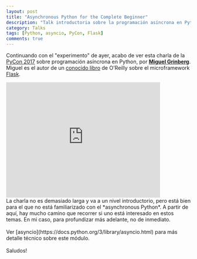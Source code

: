 ```yaml
---
layout: post
title: "Asynchronous Python for the Complete Beginner"
description: "Talk introductoria sobre la programación asíncrona en Python"
category: Talks
tags: [Python, asyncio, PyCon, Flask]
comments: true
---
```


Continuando con el "experimento" de ayer, acabo de ver esta charla de la [PyCon 2017](https://us.pycon.org/2017/about/) sobre programación asíncrona en Python, por [**Miguel Grinberg**](https://blog.miguelgrinberg.com/). Miguel es el autor de un [conocido libro](https://www.amazon.es/Flask-Web-Development-Developing-Applications/dp/1449372627/) de O'Reilly sobre el microframework [Flask](http://flask.pocoo.org/).
<br />
<iframe width="420" height="315" src="https://www.youtube.com/embed/iG6fr81xHKA" frameborder="0" allowfullscreen>&nbsp;</iframe>
<br />
La charla no es demasiado larga y va a un nivel introductorio, pero está bien para el que no está familiarizado con el *asynchronous Python*. A partir de aquí, hay mucho camino que recorrer si uno está interesado en estos temas. En mi caso, para profundizar más adelante, no de inmediato.
<br /><br />
Ver [asyncio](https://docs.python.org/3/library/asyncio.html) para más detalle técnico sobre este módulo.
<br /><br />
Saludos!